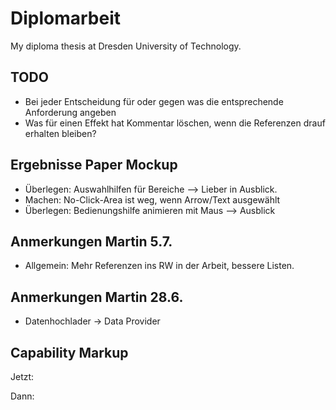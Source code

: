 # Diplomarbeit

My diploma thesis at Dresden University of Technology.

## TODO

* Bei jeder Entscheidung für oder gegen was die entsprechende Anforderung angeben
* Was für einen Effekt hat Kommentar löschen, wenn die Referenzen drauf erhalten bleiben?

## Ergebnisse Paper Mockup

* Überlegen: Auswahlhilfen für Bereiche --> Lieber in Ausblick.
* Machen: No-Click-Area ist weg, wenn Arrow/Text ausgewählt
* Überlegen: Bedienungshilfe animieren mit Maus --> Ausblick

## Anmerkungen Martin 5.7.

* Allgemein: Mehr Referenzen ins RW in der Arbeit, bessere Listen.

## Anmerkungen Martin 28.6.

* Datenhochlader -> Data Provider

## Capability Markup

Jetzt:

<capability id="search" activity="ua:search" entity="trvl:location"/>

Dann:

<!-- aktion -->
<capability id="search" activity="ua:search" entity="trvl:location" operations="searchOps" wait="5s" />

<!-- äquivalente operationen -->
<operations id="searchOps" testData="new york" relatedConcept="dbpedia:Search">
	<operation id="clickSearch" css="button.search" viso="a:click" />
	<operation id="typeSearch" css="button.search" viso="a:type" which="space" />
	<sequentialOperation id="menuSearch">
		<operation id="clickMenu" css="div.menu" viso="a:click" />
		<operation id="clickMenuSearch" css="div.menu > div.search" viso="a:click" />
	</sequentialOperation>
	<parallelOperation id="blublu" css=".vis">
		<operation id="pressStrg" viso="a:type" which="strg" />
		<operation id="pressA" viso="a:type" which="a"
	</parallelOperation>
</operations>